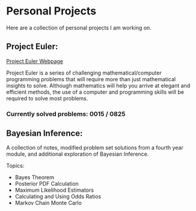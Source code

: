 
# Personal Projects

Here are a collection of personal projects I am working on.

## Project Euler:

[Project Euler Webpage](https://https://projecteuler.net/)

Project Euler is a series of challenging mathematical/computer programming problems that will require more than just mathematical insights to solve. Although mathematics will help you arrive at elegant and efficient methods, the use of a computer and programming skills will be required to solve most problems.

### Currently solved problems: 0015 / 0825

## Bayesian Inference:

A collection of notes, modified problem set solutions from a fourth year module, and additional exploration of Bayesian Inference.

Topics:
- Bayes Theorem
- Posterior PDF Calculation
- Maximum Likelihood Estimators
- Calculating and Using Odds Ratios
- Markov Chain Monte Carlo

